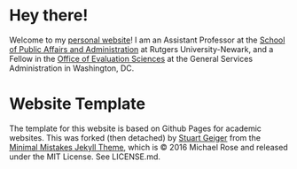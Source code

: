 # Hey there!
Welcome to my [personal website](http://www.sebastianjilke.net)!  I am an Assistant Professor at the [School of Public Affairs and Administration](https://spaa.newark.rutgers.edu) at Rutgers University-Newark, and a Fellow in the [Office of Evaluation Sciences](https://oes.gsa.gov) at the General Services Administration in Washington, DC.


# Website Template
The template for this website is based on Github Pages for academic websites. This was forked (then detached) by [Stuart Geiger](https://github.com/staeiou) from the [Minimal Mistakes Jekyll Theme](https://mmistakes.github.io/minimal-mistakes/), which is © 2016 Michael Rose and released under the MIT License. See LICENSE.md.
